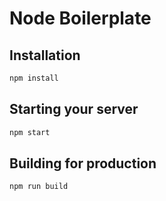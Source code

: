# Node Boilerplate

## Installation

```bash
npm install
```

## Starting your server

```bash
npm start
```

## Building for production

```bash
npm run build
```
